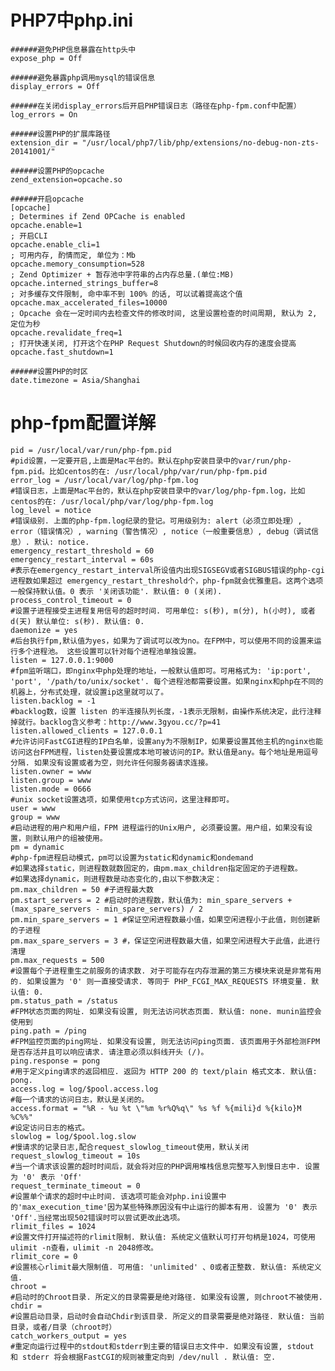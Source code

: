 # PHP7中php.ini

    ######避免PHP信息暴露在http头中
    expose_php = Off
    
    ######避免暴露php调用mysql的错误信息
    display_errors = Off
    
    ######在关闭display_errors后开启PHP错误日志（路径在php-fpm.conf中配置）
    log_errors = On
    
    ######设置PHP的扩展库路径
    extension_dir = "/usr/local/php7/lib/php/extensions/no-debug-non-zts-20141001/"
    
    ######设置PHP的opcache
    zend_extension=opcache.so
    
    ######开启opcache
    [opcache]
    ; Determines if Zend OPCache is enabled
    opcache.enable=1
    ; 开启CLI
    opcache.enable_cli=1
    ; 可用内存, 酌情而定, 单位为：Mb
    opcache.memory_consumption=528
    ; Zend Optimizer + 暂存池中字符串的占内存总量.(单位:MB)
    opcache.interned_strings_buffer=8
    ; 对多缓存文件限制, 命中率不到 100% 的话, 可以试着提高这个值
    opcache.max_accelerated_files=10000
    ; Opcache 会在一定时间内去检查文件的修改时间, 这里设置检查的时间周期, 默认为 2, 定位为秒
    opcache.revalidate_freq=1
    ; 打开快速关闭, 打开这个在PHP Request Shutdown的时候回收内存的速度会提高
    opcache.fast_shutdown=1
    
    ######设置PHP的时区
    date.timezone = Asia/Shanghai
    
# php-fpm配置详解

    pid = /usr/local/var/run/php-fpm.pid
    #pid设置，一定要开启,上面是Mac平台的。默认在php安装目录中的var/run/php-fpm.pid。比如centos的在: /usr/local/php/var/run/php-fpm.pid
    error_log = /usr/local/var/log/php-fpm.log
    #错误日志，上面是Mac平台的，默认在php安装目录中的var/log/php-fpm.log，比如centos的在: /usr/local/php/var/log/php-fpm.log
    log_level = notice
    #错误级别. 上面的php-fpm.log纪录的登记。可用级别为: alert（必须立即处理）, error（错误情况）, warning（警告情况）, notice（一般重要信息）, debug（调试信息）. 默认: notice.
    emergency_restart_threshold = 60
    emergency_restart_interval = 60s
    #表示在emergency_restart_interval所设值内出现SIGSEGV或者SIGBUS错误的php-cgi进程数如果超过 emergency_restart_threshold个，php-fpm就会优雅重启。这两个选项一般保持默认值。0 表示 '关闭该功能'. 默认值: 0 (关闭).
    process_control_timeout = 0
    #设置子进程接受主进程复用信号的超时时间. 可用单位: s(秒), m(分), h(小时), 或者 d(天) 默认单位: s(秒). 默认值: 0.
    daemonize = yes
    #后台执行fpm,默认值为yes，如果为了调试可以改为no。在FPM中，可以使用不同的设置来运行多个进程池。 这些设置可以针对每个进程池单独设置。
    listen = 127.0.0.1:9000
    #fpm监听端口，即nginx中php处理的地址，一般默认值即可。可用格式为: 'ip:port', 'port', '/path/to/unix/socket'. 每个进程池都需要设置。如果nginx和php在不同的机器上，分布式处理，就设置ip这里就可以了。
    listen.backlog = -1
    #backlog数，设置 listen 的半连接队列长度，-1表示无限制，由操作系统决定，此行注释掉就行。backlog含义参考：http://www.3gyou.cc/?p=41
    listen.allowed_clients = 127.0.0.1
    #允许访问FastCGI进程的IP白名单，设置any为不限制IP，如果要设置其他主机的nginx也能访问这台FPM进程，listen处要设置成本地可被访问的IP。默认值是any。每个地址是用逗号分隔. 如果没有设置或者为空，则允许任何服务器请求连接。
    listen.owner = www
    listen.group = www
    listen.mode = 0666
    #unix socket设置选项，如果使用tcp方式访问，这里注释即可。
    user = www
    group = www
    #启动进程的用户和用户组，FPM 进程运行的Unix用户, 必须要设置。用户组，如果没有设置，则默认用户的组被使用。
    pm = dynamic
    #php-fpm进程启动模式，pm可以设置为static和dynamic和ondemand
    #如果选择static，则进程数就数固定的，由pm.max_children指定固定的子进程数。
    #如果选择dynamic，则进程数是动态变化的,由以下参数决定：
    pm.max_children = 50 #子进程最大数
    pm.start_servers = 2 #启动时的进程数，默认值为: min_spare_servers + (max_spare_servers - min_spare_servers) / 2
    pm.min_spare_servers = 1 #保证空闲进程数最小值，如果空闲进程小于此值，则创建新的子进程
    pm.max_spare_servers = 3 #，保证空闲进程数最大值，如果空闲进程大于此值，此进行清理
    pm.max_requests = 500
    #设置每个子进程重生之前服务的请求数. 对于可能存在内存泄漏的第三方模块来说是非常有用的. 如果设置为 '0' 则一直接受请求. 等同于 PHP_FCGI_MAX_REQUESTS 环境变量. 默认值: 0.
    pm.status_path = /status
    #FPM状态页面的网址. 如果没有设置, 则无法访问状态页面. 默认值: none. munin监控会使用到
    ping.path = /ping
    #FPM监控页面的ping网址. 如果没有设置, 则无法访问ping页面. 该页面用于外部检测FPM是否存活并且可以响应请求. 请注意必须以斜线开头 (/)。
    ping.response = pong
    #用于定义ping请求的返回相应. 返回为 HTTP 200 的 text/plain 格式文本. 默认值: pong.
    access.log = log/$pool.access.log
    #每一个请求的访问日志，默认是关闭的。
    access.format = "%R - %u %t \"%m %r%Q%q\" %s %f %{mili}d %{kilo}M %C%%"
    #设定访问日志的格式。
    slowlog = log/$pool.log.slow
    #慢请求的记录日志,配合request_slowlog_timeout使用，默认关闭
    request_slowlog_timeout = 10s
    #当一个请求该设置的超时时间后，就会将对应的PHP调用堆栈信息完整写入到慢日志中. 设置为 '0' 表示 'Off'
    request_terminate_timeout = 0
    #设置单个请求的超时中止时间. 该选项可能会对php.ini设置中的'max_execution_time'因为某些特殊原因没有中止运行的脚本有用. 设置为 '0' 表示 'Off'.当经常出现502错误时可以尝试更改此选项。
    rlimit_files = 1024
    #设置文件打开描述符的rlimit限制. 默认值: 系统定义值默认可打开句柄是1024，可使用 ulimit -n查看，ulimit -n 2048修改。
    rlimit_core = 0
    #设置核心rlimit最大限制值. 可用值: 'unlimited' 、0或者正整数. 默认值: 系统定义值.
    chroot =
    #启动时的Chroot目录. 所定义的目录需要是绝对路径. 如果没有设置, 则chroot不被使用.
    chdir =
    #设置启动目录，启动时会自动Chdir到该目录. 所定义的目录需要是绝对路径. 默认值: 当前目录，或者/目录（chroot时）
    catch_workers_output = yes
    #重定向运行过程中的stdout和stderr到主要的错误日志文件中. 如果没有设置, stdout 和 stderr 将会根据FastCGI的规则被重定向到 /dev/null . 默认值: 空.
